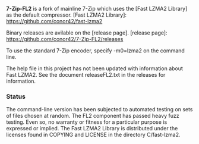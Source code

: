 __7-Zip-FL2__ is a fork of mainline 7-Zip which uses the [Fast LZMA2 Library] as
the default compressor.
[Fast LZMA2 Library]: https://github.com/conor42/fast-lzma2

Binary releases are avilable on the [release page].
[release page]: https://github.com/conor42/7-Zip-FL2/releases

To use the standard 7-Zip encoder, specify -m0=lzma2 on the command line.

The help file in this project has not been updated with information about Fast
LZMA2. See the document releaseFL2.txt in the releases for information.

### Status

The command-line version has been subjected to automated testing on sets of files
chosen at random. The FL2 component has passed heavy fuzz testing. Even so, no
warranty or fitness for a particular purpose is expressed or implied. The Fast
LZMA2 Library is distributed under the licenses found in COPYING and LICENSE in
the directory C/fast-lzma2.